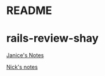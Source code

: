 # README

# rails-review-shay

[Janice's Notes](https://docs.google.com/document/d/1W_UkFko3T8NtugmU0HmEM30CssLp5XvSGEzfJW1Cp-I/edit)

[Nick's notes](https://files.slack.com/files-pri/T0351JZQ0-F01F7LW0HGS/screen_shot_2020-11-20_at_11.06.04_am.png)

